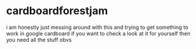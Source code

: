# cardboardforestjam

i am honestly just messing around with this and trying to get something to work in google cardboard
if you want to check a look at it for yourself then you need all the stuff obvs
